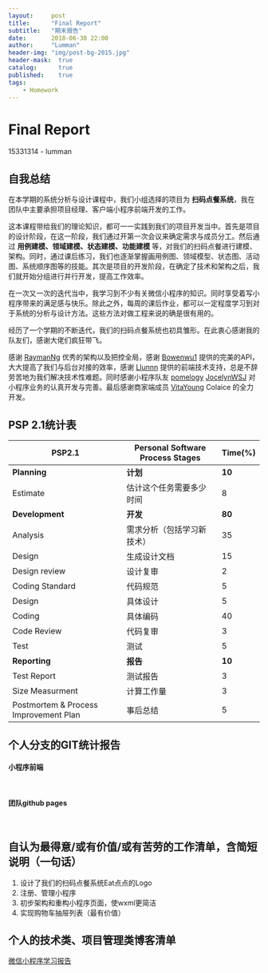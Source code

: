 ```yaml
---
layout:     post
title:      "Final Report"
subtitle:   "期末报告"
date:       2018-06-30 22:00
author:     "Lumman"
header-img: "img/post-bg-2015.jpg"
header-mask:  true
catalog:      true
published:    true
tags:
    - Homework
---
```


# Final Report

15331314 - lumman

## 自我总结

在本学期的系统分析与设计课程中，我们小组选择的项目为 **扫码点餐系统**，我在团队中主要承担项目经理、客户端小程序前端开发的工作。

这本课程带给我们的理论知识，都可一一实践到我们的项目开发当中。首先是项目的设计阶段，在这一阶段，我们通过开第一次会议来确定需求与成员分工。然后通过 **用例建模、领域建模、状态建模、功能建模** 等，对我们的扫码点餐进行建模、架构。同时，通过课后练习，我们也逐渐掌握画用例图、领域模型、状态图、活动图、系统顺序图等的技能。其次是项目的开发阶段，在确定了技术和架构之后，我们就开始分组进行并行开发，提高工作效率。

在一次又一次的迭代当中，我学习到不少有关微信小程序的知识。同时享受着写小程序带来的满足感与快乐。除此之外，每周的课后作业，都可以一定程度学习到对于系统的分析与设计方法。这些方法对做工程来说的确是很有用的。

经历了一个学期的不断迭代，我们的扫码点餐系统也初具雏形。在此衷心感谢我的队友们，感谢大佬们疯狂带飞。

感谢 [RaymanNg](https://github.com/RaymanNg) 优秀的架构以及把控全局，感谢  [Bowenwu1](https://github.com/Bowenwu1) 提供的完美的API，大大提高了我们与后台对接的效率，感谢 [Llunnn](https://github.com/Llunnn) 提供的前端技术支持，总是不辞劳苦地为我们解决技术性难题。同时感谢小程序队友 [pomelogy](https://github.com/pomeloqy) [JocelynWSJ](https://github.com/JocelynWSJ) 对小程序业务的认真开发与完善。最后感谢商家端成员 [VitaYoung](https://github.com/VitaYoung)  Colaice 的全力开发。

## PSP 2.1统计表

| PSP2.1                                | Personal Software Process Stages | Time(%) |
| ------------------------------------- | -------------------------------- | ------- |
| **Planning**                          | **计划**                         | **10**  |
| Estimate                              | 估计这个任务需要多少时间         | 8       |
| **Development**                       | **开发**                         | **80**  |
| Analysis                              | 需求分析（包括学习新技术）       | 35      |
| Design                                | 生成设计文档                     | 15      |
| Design review                         | 设计复审                         | 2       |
| Coding Standard                       | 代码规范                         | 5       |
| Design                                | 具体设计                         | 5       |
| Coding                                | 具体编码                         | 40      |
| Code Review                           | 代码复审                         | 3       |
| Test                                  | 测试                             | 5       |
| **Reporting**                         | **报告**                         | **10**  |
| Test Report                           | 测试报告                         | 3       |
| Size Measurment                       | 计算工作量                       | 3       |
| Postmortem & Process Improvement Plan | 事后总结                         | 5       |



## 个人分支的GIT统计报告

#### 小程序前端

![]()

![]()

#### 团队github pages

![]()

![]()

## 自认为最得意/或有价值/或有苦劳的工作清单，含简短说明（一句话）

1. 设计了我们的扫码点餐系统Eat点点的Logo
2. 注册、管理小程序
3. 初步架构和重构小程序页面，使wxml更简洁
4. 实现购物车抽屉列表（最有价值）



## 个人的技术类、项目管理类博客清单

[微信小程序学习报告](https://wulinman.github.io/2018/04/13/%E5%BE%AE%E4%BF%A1%E5%B0%8F%E7%A8%8B%E5%BA%8F%E5%AD%A6%E4%B9%A0%E6%8A%A5%E5%91%8A/)

